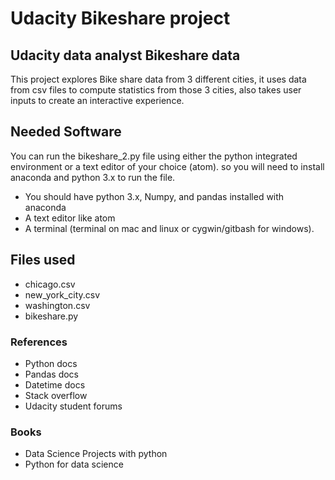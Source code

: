 # Udacity Bikeshare project

## Udacity data analyst Bikeshare data

This project explores Bike share data from 3 different cities, it uses data 
from csv files to compute statistics from those 3 cities, also takes user inputs to create an interactive experience.

## Needed Software 

You can run the bikeshare_2.py file using either the python integrated environment or a text editor of your choice (atom).
so you will need to install anaconda and python 3.x to run the file.

- You should have python 3.x, Numpy, and pandas installed with anaconda
- A text editor like atom 
- A terminal (terminal on mac and linux or cygwin/gitbash for windows).

## Files used 

- chicago.csv
- new_york_city.csv
- washington.csv
- bikeshare.py

### References 
- Python docs 
- Pandas docs 
- Datetime docs 
- Stack overflow 
- Udacity student forums

### Books
- Data Science Projects with python
- Python for data science
